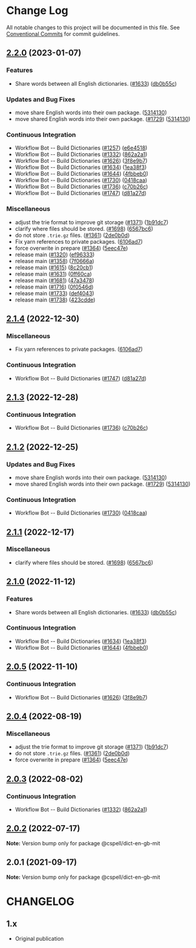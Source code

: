 # Change Log

All notable changes to this project will be documented in this file.
See [Conventional Commits](https://conventionalcommits.org) for commit guidelines.

## [2.2.0](https://github.com/ttasovac/cspell-dicts/compare/@cspell/dict-en-gb-mit-v2.1.4...@cspell/dict-en-gb-mit@2.2.0) (2023-01-07)


### Features

* Share words between all English dictionaries. ([#1633](https://github.com/ttasovac/cspell-dicts/issues/1633)) ([db0b55c](https://github.com/ttasovac/cspell-dicts/commit/db0b55ce17e02b16a23ebdf8eccdf037330afc0c))


### Updates and Bug Fixes

* move share English words into their own package. ([5314130](https://github.com/ttasovac/cspell-dicts/commit/5314130b5b8d11942e8923f5462ba8d55b245bed))
* move shared English words into their own package. ([#1729](https://github.com/ttasovac/cspell-dicts/issues/1729)) ([5314130](https://github.com/ttasovac/cspell-dicts/commit/5314130b5b8d11942e8923f5462ba8d55b245bed))


### Continuous Integration

* Workflow Bot -- Build Dictionaries ([#1257](https://github.com/ttasovac/cspell-dicts/issues/1257)) ([e6e4518](https://github.com/ttasovac/cspell-dicts/commit/e6e4518e21770fa669173d89b68a32d7600f3914))
* Workflow Bot -- Build Dictionaries ([#1332](https://github.com/ttasovac/cspell-dicts/issues/1332)) ([862a2a1](https://github.com/ttasovac/cspell-dicts/commit/862a2a16eeeacee9ac05c8eb5d160cf2253f8db1))
* Workflow Bot -- Build Dictionaries ([#1626](https://github.com/ttasovac/cspell-dicts/issues/1626)) ([3f8e9b7](https://github.com/ttasovac/cspell-dicts/commit/3f8e9b70815f224687d877f0c5dcacb8f8724a6d))
* Workflow Bot -- Build Dictionaries ([#1634](https://github.com/ttasovac/cspell-dicts/issues/1634)) ([1ea38f3](https://github.com/ttasovac/cspell-dicts/commit/1ea38f38d16d3799e9781be1ef2f1c169a273fd1))
* Workflow Bot -- Build Dictionaries ([#1644](https://github.com/ttasovac/cspell-dicts/issues/1644)) ([4fbbeb0](https://github.com/ttasovac/cspell-dicts/commit/4fbbeb0939931462cc53ebc1b2c026fd5d0d0cd5))
* Workflow Bot -- Build Dictionaries ([#1730](https://github.com/ttasovac/cspell-dicts/issues/1730)) ([0418caa](https://github.com/ttasovac/cspell-dicts/commit/0418caa921acb7da39e2671e9edca52445fd4dd7))
* Workflow Bot -- Build Dictionaries ([#1736](https://github.com/ttasovac/cspell-dicts/issues/1736)) ([c70b26c](https://github.com/ttasovac/cspell-dicts/commit/c70b26cfa870a2a67868f8e71f936f57bdf871ed))
* Workflow Bot -- Build Dictionaries ([#1747](https://github.com/ttasovac/cspell-dicts/issues/1747)) ([d81a27d](https://github.com/ttasovac/cspell-dicts/commit/d81a27da70bd9f3d3381c9466a4c6c8cc848f0c1))


### Miscellaneous

* adjust the trie format to improve git storage ([#1371](https://github.com/ttasovac/cspell-dicts/issues/1371)) ([1b91dc7](https://github.com/ttasovac/cspell-dicts/commit/1b91dc7ff869ca1d7ece87910da9adce12504085))
* clarify where files should be stored. ([#1698](https://github.com/ttasovac/cspell-dicts/issues/1698)) ([6567bc6](https://github.com/ttasovac/cspell-dicts/commit/6567bc62130404cb32945bdcc3bf07316c839396))
* do not store `.trie.gz` files. ([#1361](https://github.com/ttasovac/cspell-dicts/issues/1361)) ([2de0b0d](https://github.com/ttasovac/cspell-dicts/commit/2de0b0df4b8addfd69e2e6899c05f8b502799b7c))
* Fix yarn references to private packages. ([6106ad7](https://github.com/ttasovac/cspell-dicts/commit/6106ad762ce2ebce586932ca393da93744f22fe4))
* force overwrite in prepare ([#1364](https://github.com/ttasovac/cspell-dicts/issues/1364)) ([5eec47e](https://github.com/ttasovac/cspell-dicts/commit/5eec47e223f1dd6370fcbc3c1b6b0361c92bbddf))
* release main ([#1320](https://github.com/ttasovac/cspell-dicts/issues/1320)) ([ef96333](https://github.com/ttasovac/cspell-dicts/commit/ef963333bea559bd4aa9ab5eb26c3fc4033acfb1))
* release main ([#1358](https://github.com/ttasovac/cspell-dicts/issues/1358)) ([7f0666a](https://github.com/ttasovac/cspell-dicts/commit/7f0666a869ffeef44c755f30ec61b5a4043772d7))
* release main ([#1615](https://github.com/ttasovac/cspell-dicts/issues/1615)) ([8c20cb1](https://github.com/ttasovac/cspell-dicts/commit/8c20cb186c0683008207540a7d6a2456d577b669))
* release main ([#1631](https://github.com/ttasovac/cspell-dicts/issues/1631)) ([0ff60ca](https://github.com/ttasovac/cspell-dicts/commit/0ff60cafb9ed7a87ee5e745a54697ed6dd2394ee))
* release main ([#1681](https://github.com/ttasovac/cspell-dicts/issues/1681)) ([47a3478](https://github.com/ttasovac/cspell-dicts/commit/47a34789c05111e7b3cb693beb5d456bf25a0cb0))
* release main ([#1716](https://github.com/ttasovac/cspell-dicts/issues/1716)) ([0f0546d](https://github.com/ttasovac/cspell-dicts/commit/0f0546dd1b66d14743cc170ddd1ba336c225179c))
* release main ([#1733](https://github.com/ttasovac/cspell-dicts/issues/1733)) ([def4043](https://github.com/ttasovac/cspell-dicts/commit/def404330aa9bd3001f1e52c22509265625e581f))
* release main ([#1738](https://github.com/ttasovac/cspell-dicts/issues/1738)) ([423cdde](https://github.com/ttasovac/cspell-dicts/commit/423cddea0244a460b994d8c4643a418bea52a5ec))

## [2.1.4](https://github.com/streetsidesoftware/cspell-dicts/compare/@cspell/dict-en-gb-mit@2.1.3...@cspell/dict-en-gb-mit@2.1.4) (2022-12-30)


### Miscellaneous

* Fix yarn references to private packages. ([6106ad7](https://github.com/streetsidesoftware/cspell-dicts/commit/6106ad762ce2ebce586932ca393da93744f22fe4))


### Continuous Integration

* Workflow Bot -- Build Dictionaries ([#1747](https://github.com/streetsidesoftware/cspell-dicts/issues/1747)) ([d81a27d](https://github.com/streetsidesoftware/cspell-dicts/commit/d81a27da70bd9f3d3381c9466a4c6c8cc848f0c1))

## [2.1.3](https://github.com/streetsidesoftware/cspell-dicts/compare/@cspell/dict-en-gb-mit@2.1.2...@cspell/dict-en-gb-mit@2.1.3) (2022-12-28)


### Continuous Integration

* Workflow Bot -- Build Dictionaries ([#1736](https://github.com/streetsidesoftware/cspell-dicts/issues/1736)) ([c70b26c](https://github.com/streetsidesoftware/cspell-dicts/commit/c70b26cfa870a2a67868f8e71f936f57bdf871ed))

## [2.1.2](https://github.com/streetsidesoftware/cspell-dicts/compare/@cspell/dict-en-gb-mit@2.1.1...@cspell/dict-en-gb-mit@2.1.2) (2022-12-25)


### Updates and Bug Fixes

* move share English words into their own package. ([5314130](https://github.com/streetsidesoftware/cspell-dicts/commit/5314130b5b8d11942e8923f5462ba8d55b245bed))
* move shared English words into their own package. ([#1729](https://github.com/streetsidesoftware/cspell-dicts/issues/1729)) ([5314130](https://github.com/streetsidesoftware/cspell-dicts/commit/5314130b5b8d11942e8923f5462ba8d55b245bed))


### Continuous Integration

* Workflow Bot -- Build Dictionaries ([#1730](https://github.com/streetsidesoftware/cspell-dicts/issues/1730)) ([0418caa](https://github.com/streetsidesoftware/cspell-dicts/commit/0418caa921acb7da39e2671e9edca52445fd4dd7))

## [2.1.1](https://github.com/streetsidesoftware/cspell-dicts/compare/@cspell/dict-en-gb-mit@2.1.0...@cspell/dict-en-gb-mit@2.1.1) (2022-12-17)


### Miscellaneous

* clarify where files should be stored. ([#1698](https://github.com/streetsidesoftware/cspell-dicts/issues/1698)) ([6567bc6](https://github.com/streetsidesoftware/cspell-dicts/commit/6567bc62130404cb32945bdcc3bf07316c839396))

## [2.1.0](https://github.com/streetsidesoftware/cspell-dicts/compare/@cspell/dict-en-gb-mit@2.0.5...@cspell/dict-en-gb-mit@2.1.0) (2022-11-12)


### Features

* Share words between all English dictionaries. ([#1633](https://github.com/streetsidesoftware/cspell-dicts/issues/1633)) ([db0b55c](https://github.com/streetsidesoftware/cspell-dicts/commit/db0b55ce17e02b16a23ebdf8eccdf037330afc0c))


### Continuous Integration

* Workflow Bot -- Build Dictionaries ([#1634](https://github.com/streetsidesoftware/cspell-dicts/issues/1634)) ([1ea38f3](https://github.com/streetsidesoftware/cspell-dicts/commit/1ea38f38d16d3799e9781be1ef2f1c169a273fd1))
* Workflow Bot -- Build Dictionaries ([#1644](https://github.com/streetsidesoftware/cspell-dicts/issues/1644)) ([4fbbeb0](https://github.com/streetsidesoftware/cspell-dicts/commit/4fbbeb0939931462cc53ebc1b2c026fd5d0d0cd5))

## [2.0.5](https://github.com/streetsidesoftware/cspell-dicts/compare/@cspell/dict-en-gb-mit@2.0.4...@cspell/dict-en-gb-mit@2.0.5) (2022-11-10)


### Continuous Integration

* Workflow Bot -- Build Dictionaries ([#1626](https://github.com/streetsidesoftware/cspell-dicts/issues/1626)) ([3f8e9b7](https://github.com/streetsidesoftware/cspell-dicts/commit/3f8e9b70815f224687d877f0c5dcacb8f8724a6d))

## [2.0.4](https://github.com/streetsidesoftware/cspell-dicts/compare/@cspell/dict-en-gb-mit@2.0.3...@cspell/dict-en-gb-mit@2.0.4) (2022-08-19)


### Miscellaneous

* adjust the trie format to improve git storage ([#1371](https://github.com/streetsidesoftware/cspell-dicts/issues/1371)) ([1b91dc7](https://github.com/streetsidesoftware/cspell-dicts/commit/1b91dc7ff869ca1d7ece87910da9adce12504085))
* do not store `.trie.gz` files. ([#1361](https://github.com/streetsidesoftware/cspell-dicts/issues/1361)) ([2de0b0d](https://github.com/streetsidesoftware/cspell-dicts/commit/2de0b0df4b8addfd69e2e6899c05f8b502799b7c))
* force overwrite in prepare ([#1364](https://github.com/streetsidesoftware/cspell-dicts/issues/1364)) ([5eec47e](https://github.com/streetsidesoftware/cspell-dicts/commit/5eec47e223f1dd6370fcbc3c1b6b0361c92bbddf))

## [2.0.3](https://github.com/streetsidesoftware/cspell-dicts/compare/@cspell/dict-en-gb-mit@2.0.2...@cspell/dict-en-gb-mit@2.0.3) (2022-08-02)


### Continuous Integration

* Workflow Bot -- Build Dictionaries ([#1332](https://github.com/streetsidesoftware/cspell-dicts/issues/1332)) ([862a2a1](https://github.com/streetsidesoftware/cspell-dicts/commit/862a2a16eeeacee9ac05c8eb5d160cf2253f8db1))

## [2.0.2](https://github.com/streetsidesoftware/cspell-dicts/compare/@cspell/dict-en-gb-mit@2.0.1...@cspell/dict-en-gb-mit@2.0.2) (2022-07-17)

**Note:** Version bump only for package @cspell/dict-en-gb-mit





## 2.0.1 (2021-09-17)

**Note:** Version bump only for package @cspell/dict-en-gb-mit





# CHANGELOG

## 1.x

- Original publication
